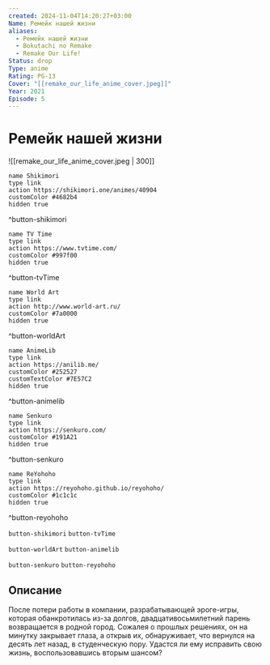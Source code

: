 ```yaml
---
created: 2024-11-04T14:20:27+03:00
Name: Ремейк нашей жизни
aliases:
  - Ремейк нашей жизни
  - Bokutachi no Remake
  - Remake Our Life!
Status: drop
Type: anime
Rating: PG-13
Cover: "[[remake_our_life_anime_cover.jpeg]]"
Year: 2021
Episode: 5
---
```


# Ремейк нашей жизни

![[remake_our_life_anime_cover.jpeg | 300]]

```button
name Shikimori
type link
action https://shikimori.one/animes/40904
customColor #4682b4
hidden true
```
^button-shikimori

```button
name TV Time
type link
action https://www.tvtime.com/
customColor #997f00
hidden true
```
^button-tvTime

```button
name World Art
type link
action http://www.world-art.ru/
customColor #7a0000
hidden true
```
^button-worldArt

```button
name AnimeLib
type link
action https://anilib.me/
customColor #252527
customTextColor #7E57C2
hidden true
```
^button-animelib

```button
name Senkuro
type link
action https://senkuro.com/
customColor #191A21
hidden true
```
^button-senkuro

```button
name ReYohoho
type link
action https://reyohoho.github.io/reyohoho/
customColor #1c1c1c
hidden true
```
^button-reyohoho

`button-shikimori` `button-tvTime`

`button-worldArt` `button-animelib`

`button-senkuro` `button-reyohoho`

## Описание

После потери работы в компании, разрабатывающей эроге-игры, которая обанкротилась из-за долгов, двадцативосьмилетний парень возвращается в родной город. Сожалея о прошлых решениях, он на минутку закрывает глаза, а открыв их, обнаруживает, что вернулся на десять лет назад, в студенческую пору. Удастся ли ему исправить свою жизнь, воспользовавшись вторым шансом?
